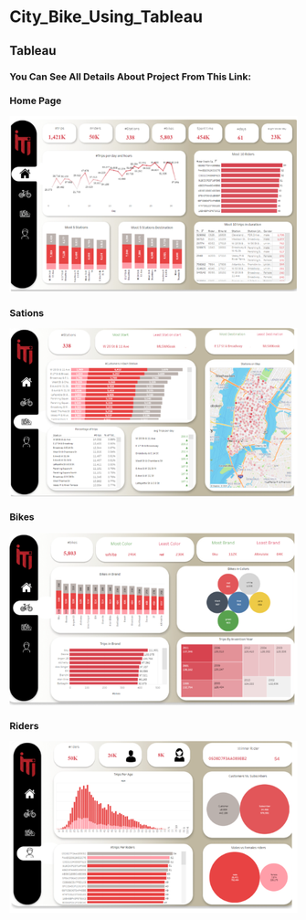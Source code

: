 # City_Bike_Using_Tableau
## Tableau 
### You Can See All Details About Project From This Link: 
[](https://pages.github.com/)
### Home Page
![](Home_tableau.PNG)
### Sations
![](Stations.PNG)
### Bikes
![](Bikes.PNG)
### Riders
![](Riders.PNG)
